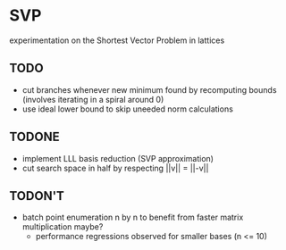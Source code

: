 # SVP

experimentation on the Shortest Vector Problem in lattices

## TODO

- cut branches whenever new minimum found by recomputing bounds (involves iterating in a spiral around 0)
- use ideal lower bound to skip uneeded norm calculations

## TODONE

- implement LLL basis reduction (SVP approximation)
- cut search space in half by respecting ||v|| = ||-v||

## TODON'T

- batch point enumeration n by n to benefit from faster matrix multiplication maybe?
    - performance regressions observed for smaller bases (n <= 10)